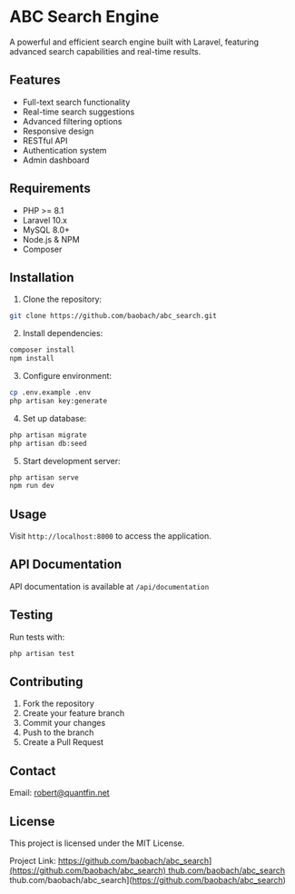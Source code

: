 # ABC Search Engine

A powerful and efficient search engine built with Laravel, featuring advanced search capabilities and real-time results.

## Features

- Full-text search functionality
- Real-time search suggestions
- Advanced filtering options
- Responsive design
- RESTful API
- Authentication system
- Admin dashboard

## Requirements

- PHP >= 8.1
- Laravel 10.x
- MySQL 8.0+
- Node.js & NPM
- Composer

## Installation

1. Clone the repository:
```bash
git clone https://github.com/baobach/abc_search.git
```

2. Install dependencies:
```bash
composer install
npm install
```

3. Configure environment:
```bash
cp .env.example .env
php artisan key:generate
```

4. Set up database:
```bash
php artisan migrate
php artisan db:seed
```

5. Start development server:
```bash
php artisan serve
npm run dev
```

## Usage

Visit `http://localhost:8000` to access the application.

## API Documentation

API documentation is available at `/api/documentation`

## Testing

Run tests with:
```bash
php artisan test
```

## Contributing

1. Fork the repository
2. Create your feature branch
3. Commit your changes
4. Push to the branch
5. Create a Pull Request

## Contact

Email: robert@quantfin.net

## License

This project is licensed under the MIT License.

Project Link: [https://github.com/baobach/abc_search](https://github.com/baobach/abc_search)
thub.com/baobach/abc_search](https://github.com/baobach/abc_search)
thub.com/baobach/abc_search](https://github.com/baobach/abc_search)
